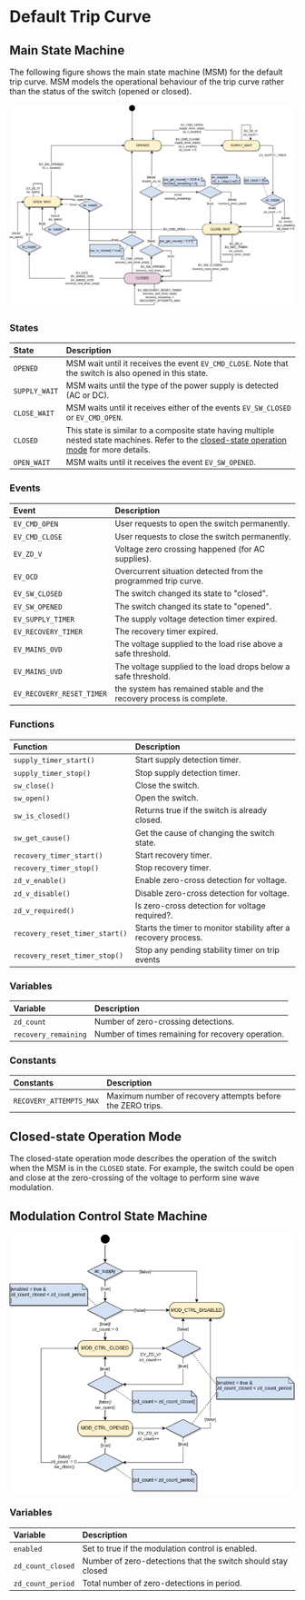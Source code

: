 # Default Trip Curve

## Main State Machine
The following figure shows the main state machine (MSM) for the default trip curve.
MSM models the operational behaviour of the trip curve rather than the status of the switch (opened or closed).

![Main State Machine](images/Main-State-Machine.png "Main State Machine")

### States

| State | Description |
| :--- | :--- |
| `OPENED` | MSM wait until it receives the event `EV_CMD_CLOSE`. Note that the switch is also opened in this state. |
| `SUPPLY_WAIT` | MSM waits until the type of the power supply is detected (AC or DC).  |
| `CLOSE_WAIT` | MSM waits until it receives either of the events `EV_SW_CLOSED` or `EV_CMD_OPEN`. |
| `CLOSED` | This state is similar to a composite state having multiple nested state machines. Refer to the [closed-state operation mode](#closed-state-operation-mode) for more details. |
| `OPEN_WAIT` | MSM waits until it receives the event `EV_SW_OPENED`. |

### Events

| Event | Description |
| :--- | :--- |
| `EV_CMD_OPEN` | User requests to open the switch permanently. |
| `EV_CMD_CLOSE` | User requests to close the switch permanently. |
| `EV_ZD_V` | Voltage zero crossing happened (for AC supplies). |
| `EV_OCD` | Overcurrent situation detected from the programmed trip curve. |
| `EV_SW_CLOSED` | The switch changed its state to "closed". |
| `EV_SW_OPENED` | The switch changed its state to "opened". |
| `EV_SUPPLY_TIMER` | The supply voltage detection timer expired. |
| `EV_RECOVERY_TIMER` | The recovery timer expired. |
| `EV_MAINS_OVD` | The voltage supplied to the load rise above a safe threshold. |
| `EV_MAINS_UVD` | The voltage supplied to the load drops below a safe threshold. |
| `EV_RECOVERY_RESET_TIMER` | the system has remained stable and the recovery process is complete. | 

### Functions

| Function | Description |
| :--- | :--- |
| `supply_timer_start()` | Start supply detection timer. |
| `supply_timer_stop()` | Stop supply detection timer. |
| `sw_close()` | Close the switch. |
| `sw_open()` | Open the switch. |
| `sw_is_closed()` | Returns true if the switch is already closed. |
| `sw_get_cause()` | Get the cause of changing the switch state. |
| `recovery_timer_start()` | Start recovery timer. |
| `recovery_timer_stop()` | Stop recovery timer. |
| `zd_v_enable()` | Enable zero-cross detection for voltage. |
| `zd_v_disable()` | Disable zero-cross detection for voltage. |
| `zd_v_required()` | Is zero-cross detection for voltage required?. |
| `recovery_reset_timer_start()` | Starts the timer to monitor stability after a recovery process. |
| `recovery_reset_timer_stop()` | Stop any pending stability timer on trip events |

### Variables
 
|Variable | Description |
| :--- | :--- |
| `zd_count` | Number of zero-crossing detections. |
| `recovery_remaining` | Number of times remaining for recovery operation.  |

### Constants

|Constants | Description |
| :--- | :--- |
| `RECOVERY_ATTEMPTS_MAX` | Maximum number of recovery attempts before the ZERO trips. |

## Closed-state Operation Mode

The closed-state operation mode describes the operation of the switch when the MSM is in the `CLOSED` state. For example, the switch could be open and close at the zero-crossing of the voltage to perform sine wave modulation.

## Modulation Control State Machine

![Modulation Control State Machine](images/default_trip_curve_state_machine_mod_ctrl.png "Modulation Control State Machine")

### Variables

| Variable | Description |
| :--- | :--- |
| `enabled` | Set to true if the modulation control is enabled. |
| `zd_count_closed` | Number of zero-detections that the switch should stay closed |
| `zd_count_period` | Total number of zero-detections in period. |
